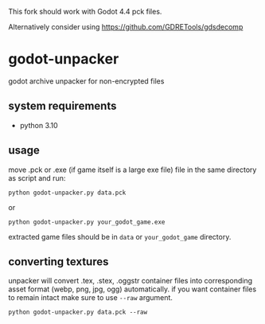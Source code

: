 This fork should work with Godot 4.4 pck files.

Alternatively consider using https://github.com/GDRETools/gdsdecomp

# godot-unpacker
godot archive unpacker for non-encrypted files

## system requirements
* python 3.10

## usage
move .pck or .exe (if game itself is a large exe file) file in the same directory as script and run:
```
python godot-unpacker.py data.pck
```
or
```
python godot-unpacker.py your_godot_game.exe
```
extracted game files should be in ```data``` or ```your_godot_game``` directory.
## converting textures
unpacker will convert .tex, .stex, .oggstr container files into corresponding asset format (webp, png, jpg, ogg) automatically. if you want container files to remain intact make sure to use ```--raw``` argument.
```
python godot-unpacker.py data.pck --raw
```
